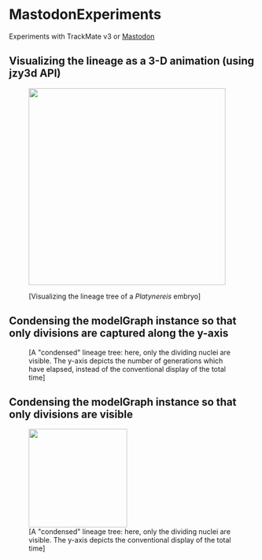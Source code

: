 # MastodonExperiments
Experiments with TrackMate v3 or [Mastodon](https://github.com/bigdataviewer/mastodon-graph)

## Visualizing the lineage as a 3-D animation (using jzy3d API)

<p float="center"><figure><a href="https://www.youtube.com/watch?v=WElktGGKS6A"><img src="https://github.com/MLbyML/MLbyML.github.io/blob/master/images/2019-07-13/01_Screenshot.png" alt="" width="400"></a><figcaption>
   
   [Visualizing the lineage tree of a *Platynereis* embryo]</figcaption></figure></p>


## Condensing the modelGraph instance so that only divisions are captured along the y-axis

<p float="center"><figure><img src="https://github.com/MLbyML/MLbyML.github.io/blob/master/images/2019-07-13/02_condensedLineageTree.png" alt="" ><figcaption>
   [A "condensed" lineage tree: here, only the dividing nuclei are visible. The y-axis depicts the number of generations which have elapsed, instead of the conventional display of the total time]</figcaption></figure></p>
   
## Condensing the modelGraph instance so that only divisions are visible

<p float="center"><figure><img src="https://github.com/MLbyML/MLbyML.github.io/blob/master/images/2019-07-13/03_condensedSkeletonGraph.png" alt="" width="200" ><figcaption>
   [A "condensed" lineage tree: here, only the dividing nuclei are visible. The y-axis depicts the conventional display of the total time]</figcaption></figure></p>
